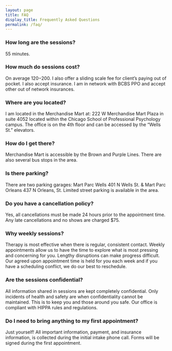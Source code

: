 ```yaml
---
layout: page
title: FAQ
display_title: Frequently Asked Questions
permalink: /faq/
---
```


### How long are the sessions?

55 minutes.

### How much do sessions cost?

On average $120-$200. I also offer a sliding scale fee for client’s paying out of pocket. I also accept insurance. I am in network with BCBS PPO and accept other out of network insurances.

### Where are you located?

I am located in the Merchandise Mart at: 222 W Merchandise Mart Plaza in suite 4052 located within the Chicago School of Professional Psychology campus. The office is on the 4th floor and can be accessed by the “Wells St.” elevators.

### How do I get there?

Merchandise Mart is accessible by the Brown and Purple Lines. There are also several bus stops in the area.

### Is there parking?

There are two parking garages: Mart Parc Wells 401 N Wells St. & Mart Parc Orleans 437 N Orleans, St. Limited street parking is available in the area.

### Do you have a cancellation policy?

Yes, all cancellations must be made 24 hours prior to the appointment time. Any late cancellations and no shows are charged $75.

### Why weekly sessions?

Therapy is most effective when there is regular, consistent contact. Weekly appointments allow us to have the time to explore what is most pressing and concerning for you. Lengthy disruptions can make progress difficult. Our agreed upon appointment time is held for you each week and if you have a scheduling conflict, we do our best to reschedule.

### Are the sessions confidential?

All information shared in sessions are kept completely confidential. Only incidents of health and safety are when confidentiality cannot be maintained. This is to keep you and those around you safe. Our office is compliant with HIPPA rules and regulations.

### Do I need to bring anything to my first appointment?

Just yourself! All important information, payment, and insurance information, is collected during the initial intake phone call. Forms will be signed during the first appointment.
